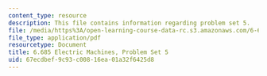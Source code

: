 ```yaml
---
content_type: resource
description: This file contains information regarding problem set 5.
file: /media/https%3A/open-learning-course-data-rc.s3.amazonaws.com/6-685-electric-machines-fall-2013/67ecdbef9c93c00816ea01a32f6425d8_MIT6_685F13_ps05.pdf
file_type: application/pdf
resourcetype: Document
title: 6.685 Electric Machines, Problem Set 5
uid: 67ecdbef-9c93-c008-16ea-01a32f6425d8
---
```

